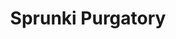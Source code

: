 ---
slug: sprunki-purgatory
title: Sprunki Purgatory
description: "Sprunki Purgatory is an exciting online game. Play for free directly in your browser!"
icon: /images/popular_mods/Sprunki Purgatory.png
url: https://wowtbc.net/sprunkin/sprunki-purgatory/index.html
previewImage: /images/popular_mods/Sprunki Purgatory.png
type: popular mods

# SEO配置
seo:
  title: "Sprunki Purgatory - Play Free Online Game | Fun Browser Games"
  description: "Sprunki Purgatory - Play this fun online game for free in your browser. No download required!"
  ogImage: "/images/popular_mods/Sprunki Purgatory.png"
  keywords: "sprunki-purgatory, online game, browser game, free game, popular mods game, play online"

videoUrls:
  - https://www.youtube.com/embed/example1
  - https://www.youtube.com/embed/example2

whyPlay:
  title: "Why Play Sprunki Purgatory?"
  items:
    - "Immersive Gameplay: Sprunki Purgatory offers an engaging and immersive gaming experience that will keep you entertained for hours"
    - "Challenging Levels: Test your skills with increasingly difficult challenges and obstacles"
    - "Beautiful Graphics: Enjoy stunning visuals and smooth animations that bring the game world to life"
    - "Regular Updates: New content and features are added regularly to keep the game fresh and exciting"
    - "Free to Play: Experience all the fun without spending a penny"
    - "Community Features: Connect with other players, share strategies, and compete for high scores"
    - "Cross-Platform: Play on any device with a web browser, no downloads required"

features:
  title: "Key Features of Sprunki Purgatory"
  image: "/images/popular_mods/Sprunki Purgatory.png"
  items:
    - "Intuitive Controls: Easy to learn controls make Sprunki Purgatory accessible for players of all skill levels"
    - "Multiple Game Modes: Enjoy various gameplay options that provide different challenges and experiences"
    - "Character Customization: Personalize your gaming experience with unique characters and items"
    - "Achievement System: Complete special tasks to earn rewards and recognition"
    - "Leaderboards: Compete with players worldwide and see who can achieve the highest scores"

characteristics:
  title: "Game Characteristics"
  image: "/images/popular_mods/Sprunki Purgatory.png"
  items:
    - "Genre: Popular mods game with elements of strategy and skill"
    - "Difficulty: Suitable for both casual gamers and those seeking a challenge"
    - "Play Time: Quick sessions or extended gameplay, depending on your preference"
    - "Art Style: Vibrant and engaging visuals that enhance the gaming experience"
    - "Sound Design: Immersive audio that complements the gameplay perfectly"

info: "Sprunki Purgatory is an exciting online game that offers players a unique and engaging gaming experience. With its intuitive controls, stunning visuals, and challenging gameplay, Sprunki Purgatory provides hours of entertainment for players of all ages and skill levels. Whether you're looking for a quick gaming session during a break or an extended play session, Sprunki Purgatory delivers an immersive experience that will keep you coming back for more. The game features multiple levels of increasing difficulty, ensuring that players are constantly challenged as they progress. With regular updates adding new content and features, Sprunki Purgatory remains fresh and exciting, providing endless entertainment options for its growing community of players."

howToPlayIntro: "Welcome to Sprunki Purgatory! This guide will walk you through the basics and help you master the game. Whether you're a beginner or looking to improve your skills, these tips and instructions will enhance your gaming experience."

howToPlaySteps:
  - title: "Getting Started"
    description: "Begin your Sprunki Purgatory adventure by familiarizing yourself with the controls. Use your keyboard or mouse to navigate through the game interface. The tutorial will guide you through the basic mechanics and help you understand the objectives."
  - title: "Understanding the Objectives"
    description: "In Sprunki Purgatory, your main goal is to progress through levels by completing specific objectives. Each level presents unique challenges that require different strategies and approaches."
  - title: "Mastering the Controls"
    description: "Practice using the controls to improve your precision and reaction time. Sprunki Purgatory requires quick reflexes and strategic thinking to overcome obstacles and defeat opponents."
  - title: "Utilizing Power-ups"
    description: "Collect power-ups throughout the game to enhance your abilities and overcome difficult challenges. Each power-up offers unique advantages that can be crucial for success."
  - title: "Developing Strategies"
    description: "As you progress in Sprunki Purgatory, develop effective strategies for different scenarios. Analyze patterns, anticipate challenges, and adapt your approach to maximize your performance."

faq:
  title: "Frequently Asked Questions about Sprunki Purgatory"
  items:
    - question: "Is Sprunki Purgatory free to play?"
      answer: "Yes, Sprunki Purgatory is completely free to play directly in your web browser. No downloads or purchases are required to enjoy the full game experience."
    - question: "Can I play Sprunki Purgatory on mobile devices?"
      answer: "Yes, Sprunki Purgatory is optimized for both desktop and mobile play. You can enjoy the game on any device with a web browser and internet connection."
    - question: "Are there any in-game purchases?"
      answer: "While Sprunki Purgatory is free to play, there may be optional in-game purchases available for cosmetic items or additional features that don't affect core gameplay."
    - question: "How often is Sprunki Purgatory updated?"
      answer: "The developers regularly update Sprunki Purgatory with new content, features, and improvements based on player feedback and game performance."
    - question: "Can I play Sprunki Purgatory offline?"
      answer: "Currently, Sprunki Purgatory requires an internet connection to play as it's a browser-based online game."
    - question: "Is Sprunki Purgatory suitable for children?"
      answer: "Yes, Sprunki Purgatory is designed to be family-friendly and suitable for players of all ages."
    - question: "How do I report bugs or issues?"
      answer: "If you encounter any problems while playing Sprunki Purgatory, you can report them through the game's support page or contact the developers directly through their website."
    - question: "Still Have Questions?"
      answer: "If you have additional questions about Sprunki Purgatory that aren't covered in this FAQ, please visit our support center or contact our customer service team for assistance."
---
